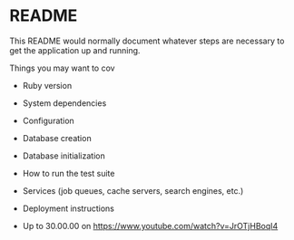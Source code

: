 # README

This README would normally document whatever steps are necessary to get the
application up and running.

Things you may want to cov

* Ruby version

* System dependencies

* Configuration

* Database creation

* Database initialization

* How to run the test suite

* Services (job queues, cache servers, search engines, etc.)

* Deployment instructions

* Up to 30.00.00 on https://www.youtube.com/watch?v=JrOTjHBoqI4
